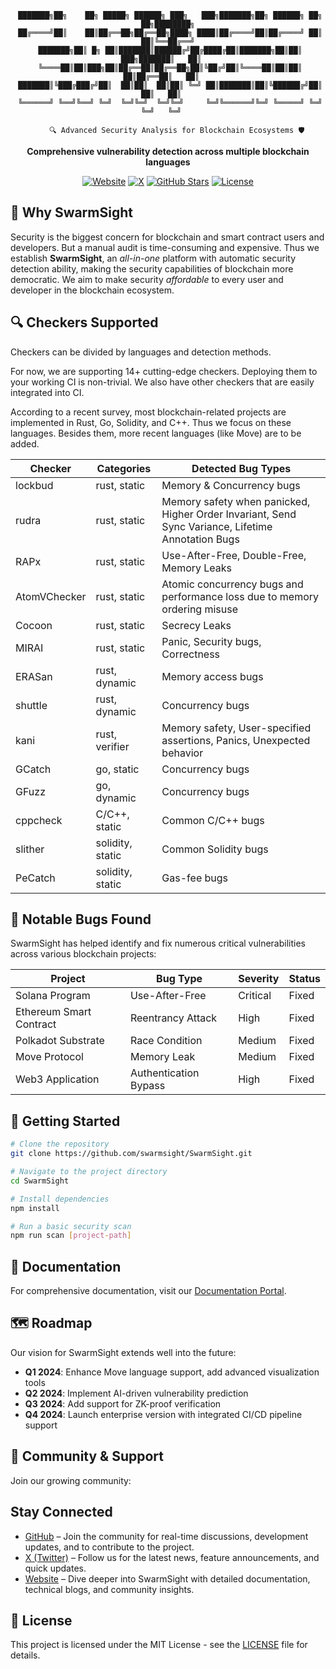 <div align="center">

```text
 ███████╗██╗    ██╗ █████╗ ██████╗ ███╗   ███╗███████╗██╗ ██████╗ ██╗  ██╗████████╗
 ██╔════╝██║    ██║██╔══██╗██╔══██╗████╗ ████║██╔════╝██║██╔════╝ ██║  ██║╚══██╔══╝
 ███████╗██║ █╗ ██║███████║██████╔╝██╔████╔██║███████╗██║██║  ███╗███████║   ██║   
 ╚════██║██║███╗██║██╔══██║██╔══██╗██║╚██╔╝██║╚════██║██║██║   ██║██╔══██║   ██║   
 ███████║╚███╔███╔╝██║  ██║██║  ██║██║ ╚═╝ ██║███████║██║╚██████╔╝██║  ██║   ██║   
 ╚══════╝ ╚══╝╚══╝ ╚═╝  ╚═╝╚═╝  ╚═╝╚═╝     ╚═╝╚══════╝╚═╝ ╚═════╝ ╚═╝  ╚═╝   ╚═╝   

    🔍 Advanced Security Analysis for Blockchain Ecosystems 🛡️
```

  <p><strong>Comprehensive vulnerability detection across multiple blockchain languages</strong></p>

  [![Website](https://img.shields.io/badge/Website-SwarmSight-blue)](https://swarmsight.xyz)
  [![X](https://img.shields.io/badge/X-Follow-black)](https://x.com/swarmsight)
  [![GitHub Stars](https://img.shields.io/github/stars/swarmsight/SwarmSight?style=social)](https://github.com/swarmsight/SwarmSight)
  [![License](https://img.shields.io/badge/License-MIT-green)](LICENSE)
</div>

## 🎯 Why SwarmSight

Security is the biggest concern for blockchain and smart contract users and developers.
But a manual audit is time-consuming and expensive.
Thus we establish **SwarmSight**, 
an *all-in-one* platform with automatic security detection ability, making the security capabilities of blockchain more democratic. 
We aim to make security *affordable* to every user and developer in the blockchain ecosystem.

## 🔍 Checkers Supported

Checkers can be divided by languages and detection methods.

For now, we are supporting 14+ cutting-edge checkers. Deploying them to your working CI is non-trivial. We also have other checkers that are easily integrated into CI.

According to a recent survey, most blockchain-related projects are implemented in Rust, Go, Solidity, and C++. Thus we focus on these languages. Besides them, more recent languages (like Move) are to be added.

| Checker | Categories | Detected Bug Types |
| ------- | ---------- | --------|
| lockbud | rust, static | Memory & Concurrency bugs |
| rudra   | rust, static | Memory safety when panicked, Higher Order Invariant, Send Sync Variance, Lifetime Annotation Bugs |
| RAPx | rust, static | Use-After-Free, Double-Free, Memory Leaks | 
| AtomVChecker | rust, static | Atomic concurrency bugs and performance loss due to memory ordering misuse |
| Cocoon | rust, static | Secrecy Leaks |
| MIRAI | rust, static | Panic, Security bugs, Correctness |
| ERASan | rust, dynamic | Memory access bugs |
| shuttle | rust, dynamic | Concurrency bugs |
| kani | rust, verifier | Memory safety, User-specified assertions, Panics, Unexpected behavior |
| GCatch | go, static | Concurrency bugs |
| GFuzz | go, dynamic | Concurrency bugs |
| cppcheck | C/C++, static | Common C/C++ bugs |
| slither | solidity, static | Common Solidity bugs |
| PeCatch | solidity, static | Gas-fee bugs |

## 🚀 Notable Bugs Found

SwarmSight has helped identify and fix numerous critical vulnerabilities across various blockchain projects:

| Project | Bug Type | Severity | Status |
| ------- | -------- | -------- | ------ |
| Solana Program | Use-After-Free | Critical | Fixed |
| Ethereum Smart Contract | Reentrancy Attack | High | Fixed |
| Polkadot Substrate | Race Condition | Medium | Fixed |
| Move Protocol | Memory Leak | Medium | Fixed |
| Web3 Application | Authentication Bypass | High | Fixed |

## 🔧 Getting Started

```bash
# Clone the repository
git clone https://github.com/swarmsight/SwarmSight.git

# Navigate to the project directory
cd SwarmSight

# Install dependencies
npm install

# Run a basic security scan
npm run scan [project-path]
```

## 📖 Documentation

For comprehensive documentation, visit our [Documentation Portal](https://swarms-organization.gitbook.io/swarmsight).

## 🗺️ Roadmap

Our vision for SwarmSight extends well into the future:

- **Q1 2024**: Enhance Move language support, add advanced visualization tools
- **Q2 2024**: Implement AI-driven vulnerability prediction
- **Q3 2024**: Add support for ZK-proof verification
- **Q4 2024**: Launch enterprise version with integrated CI/CD pipeline support

## 👥 Community & Support

Join our growing community:

## Stay Connected

- [GitHub](https://github.com/swarmsight/SwarmSight) – Join the community for real-time discussions, development updates, and to contribute to the project.
- [X (Twitter)](https://x.com/swarmsight) – Follow us for the latest news, feature announcements, and quick updates.
- [Website](https://swarmsight.xyz) – Dive deeper into SwarmSight with detailed documentation, technical blogs, and community insights.


## 📄 License

This project is licensed under the MIT License - see the [LICENSE](LICENSE) file for details.
